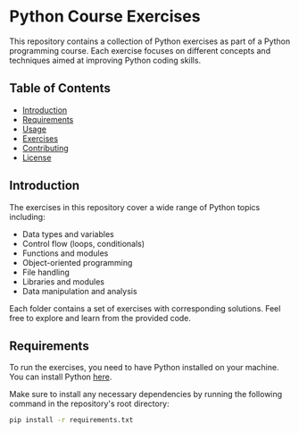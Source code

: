 # Python Course Exercises

This repository contains a collection of Python exercises as part of a Python programming course. Each exercise focuses on different concepts and techniques aimed at improving Python coding skills.

## Table of Contents

- [Introduction](#introduction)
- [Requirements](#requirements)
- [Usage](#usage)
- [Exercises](#exercises)
- [Contributing](#contributing)
- [License](#license)

## Introduction

The exercises in this repository cover a wide range of Python topics including:

- Data types and variables
- Control flow (loops, conditionals)
- Functions and modules
- Object-oriented programming
- File handling
- Libraries and modules
- Data manipulation and analysis

Each folder contains a set of exercises with corresponding solutions. Feel free to explore and learn from the provided code.

## Requirements

To run the exercises, you need to have Python installed on your machine. You can install Python [here](https://www.python.org/downloads/).

Make sure to install any necessary dependencies by running the following command in the repository's root directory:

```bash
pip install -r requirements.txt
